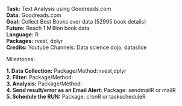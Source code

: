 **Task:** Text Analysis using Goodreads.com <br/>
**Data:** Goodreads.com <br/>
**Goal:** Collect Best Books ever data (52995 book details) <br/>
**Future:** Reach 1 Million book data <br/>
**Language:** R  <br/>
**Packages:** rvest, dplyr <br/>
**Credits:** Youtube Channels: Data science dojo, dataslice


Milestones:<br/>

**1. Data Collection:** Package/Method: rvest,dplyr <br/>
**2. Filter:** Package/Method:  <br/>
**3. Analysis:** Package/Method:  <br/>
**4. Send result/error as an Email Alert:** Package: sendmailR or mailR <br/>
**5. Schedule the RUN:** Package: cronR or taskscheduleR <br/>
